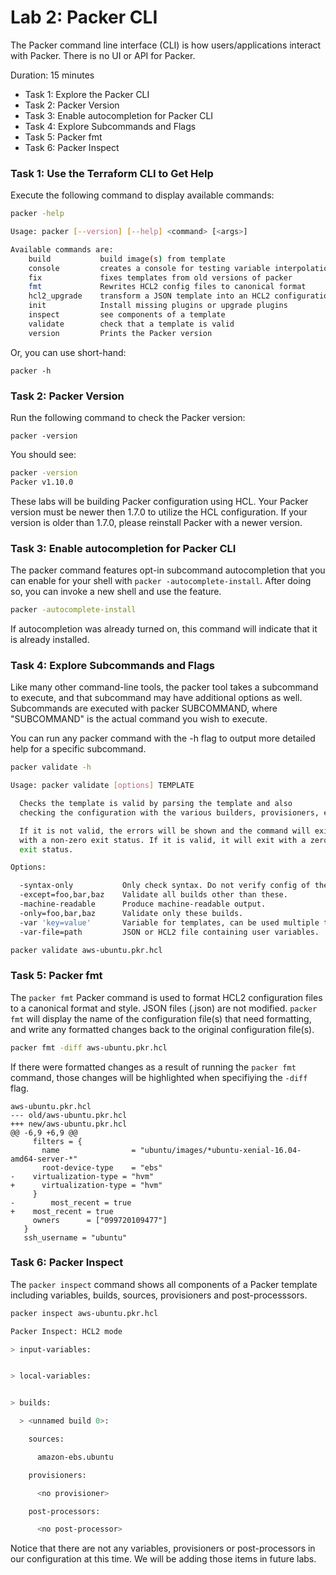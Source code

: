# Lab 2: Packer CLI
The Packer command line interface (CLI) is how users/applications interact with Packer.  There is no UI or API for Packer.

Duration: 15 minutes

- Task 1: Explore the Packer CLI
- Task 2: Packer Version
- Task 3: Enable autocompletion for Packer CLI
- Task 4: Explore Subcommands and Flags
- Task 5: Packer fmt
- Task 6: Packer Inspect

### Task 1: Use the Terraform CLI to Get Help

Execute the following command to display available commands:

```bash
packer -help
```

```bash
Usage: packer [--version] [--help] <command> [<args>]

Available commands are:
    build           build image(s) from template
    console         creates a console for testing variable interpolation
    fix             fixes templates from old versions of packer
    fmt             Rewrites HCL2 config files to canonical format
    hcl2_upgrade    transform a JSON template into an HCL2 configuration
    init            Install missing plugins or upgrade plugins
    inspect         see components of a template
    validate        check that a template is valid
    version         Prints the Packer version
```

Or, you can use short-hand:

```shell
packer -h
```

### Task 2: Packer Version
Run the following command to check the Packer version:

```shell
packer -version
```

You should see:

```bash
packer -version
Packer v1.10.0
```

These labs will be building Packer configuration using HCL.  Your Packer version must be newer then 1.7.0 to utilize the HCL configuration.  If your version is older than 1.7.0, please reinstall Packer with a newer version.

### Task 3: Enable autocompletion for Packer CLI
The packer command features opt-in subcommand autocompletion that you can enable for your shell with `packer -autocomplete-install`. After doing so, you can invoke a new shell and use the feature.

```bash
packer -autocomplete-install
```

If autocompletion was already turned on, this command will indicate that it is already installed.

### Task 4: Explore Subcommands and Flags
Like many other command-line tools, the packer tool takes a subcommand to execute, and that subcommand may have additional options as well. Subcommands are executed with packer SUBCOMMAND, where "SUBCOMMAND" is the actual command you wish to execute.

You can run any packer command with the -h flag to output more detailed help for a specific subcommand.

```bash
packer validate -h
```

```bash
Usage: packer validate [options] TEMPLATE

  Checks the template is valid by parsing the template and also
  checking the configuration with the various builders, provisioners, etc.

  If it is not valid, the errors will be shown and the command will exit
  with a non-zero exit status. If it is valid, it will exit with a zero
  exit status.

Options:

  -syntax-only           Only check syntax. Do not verify config of the template.
  -except=foo,bar,baz    Validate all builds other than these.
  -machine-readable      Produce machine-readable output.
  -only=foo,bar,baz      Validate only these builds.
  -var 'key=value'       Variable for templates, can be used multiple times.
  -var-file=path         JSON or HCL2 file containing user variables.
```

```bash
packer validate aws-ubuntu.pkr.hcl
```

### Task 5: Packer fmt
The `packer fmt` Packer command is used to format HCL2 configuration files to a canonical format and style. JSON files (.json) are not modified.  `packer fmt` will display the name of the configuration file(s) that need formatting, and write any formatted changes back to the original configuration file(s).

```bash
packer fmt -diff aws-ubuntu.pkr.hcl
```

If there were formatted changes as a result of running the `packer fmt` command, those changes will be highlighted when specifiying the `-diff` flag.

```
aws-ubuntu.pkr.hcl
--- old/aws-ubuntu.pkr.hcl
+++ new/aws-ubuntu.pkr.hcl
@@ -6,9 +6,9 @@
     filters = {
       name                = "ubuntu/images/*ubuntu-xenial-16.04-amd64-server-*"
       root-device-type    = "ebs"
-    virtualization-type = "hvm"
+      virtualization-type = "hvm"
     }
-        most_recent = true
+    most_recent = true
     owners      = ["099720109477"]
   }
   ssh_username = "ubuntu"
```

### Task 6: Packer Inspect
The `packer inspect` command shows all components of a Packer template including variables, builds, sources, provisioners and post-processsors.

```bash
packer inspect aws-ubuntu.pkr.hcl
```

```bash
Packer Inspect: HCL2 mode

> input-variables:


> local-variables:


> builds:

  > <unnamed build 0>:

    sources:

      amazon-ebs.ubuntu

    provisioners:

      <no provisioner>

    post-processors:

      <no post-processor>
```

Notice that there are not any variables, provisioners or post-processors in our configuration at this time.  We will be adding those items in future labs.
